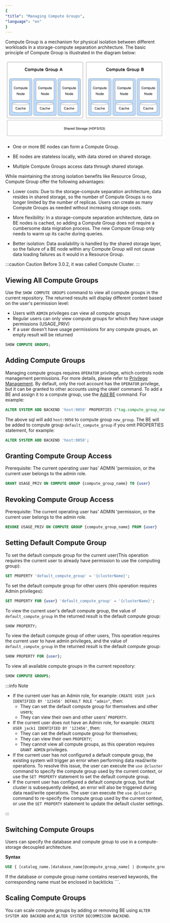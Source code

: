 ```yaml
---
{
"title": "Managing Compute Groups",
"language": "en"
}
---
```


<!--
Licensed to the Apache Software Foundation (ASF) under one
or more contributor license agreements.  See the NOTICE file
distributed with this work for additional information
regarding copyright ownership.  The ASF licenses this file
to you under the Apache License, Version 2.0 (the
"License"); you may not use this file except in compliance
with the License.  You may obtain a copy of the License at

  http://www.apache.org/licenses/LICENSE-2.0

Unless required by applicable law or agreed to in writing,
software distributed under the License is distributed on an
"AS IS" BASIS, WITHOUT WARRANTIES OR CONDITIONS OF ANY
KIND, either express or implied.  See the License for the
specific language governing permissions and limitations
under the License.
-->

Compute Group is a mechanism for physical isolation between different workloads in a storage-compute separation architecture. The basic principle of Compute Group is illustrated in the diagram below:

![compute_group](/images/compute_group_workload_management.png)

- One or more BE nodes can form a Compute Group.

- BE nodes are stateless locally, with data stored on shared storage.

- Multiple Compute Groups access data through shared storage.

While maintaining the strong isolation benefits like Resource Group, Compute Group offer the following advantages:

- Lower costs: Due to the storage-compute separation architecture, data resides in shared storage, so the number of Compute Groups is no longer limited by the number of replicas. Users can create as many Compute Groups as needed without increasing storage costs.

- More flexibility: In a storage-compute separation architecture, data on BE nodes is cached, so adding a Compute Group does not require a cumbersome data migration process. The new Compute Group only needs to warm up its cache during queries.

- Better isolation: Data availability is handled by the shared storage layer, so the failure of a BE node within any Compute Group will not cause data loading failures as it would in a Resource Group.

:::caution Caution
Before 3.0.2, it was called Compute Cluster.
:::


## Viewing All Compute Groups

Use the `SHOW COMPUTE GROUPS` command to view all compute groups in the current repository. The returned results will display different content based on the user's permission level:

- Users with `ADMIN` privileges can view all compute groups
- Regular users can only view compute groups for which they have usage permissions (USAGE_PRIV)
- If a user doesn't have usage permissions for any compute groups, an empty result will be returned


```sql
SHOW COMPUTE GROUPS;
```

## Adding Compute Groups

Managing compute groups requires `OPERATOR` privilege, which controls node management permissions. For more details, please refer to [Privilege Management](../sql-manual/sql-statements/Account-Management-Statements/GRANT.md). By default, only the root account has the `OPERATOR` privilege, but it can be granted to other accounts using the `GRANT` command.
To add a BE and assign it to a compute group, use the [Add BE](../sql-manual/sql-statements/Cluster-Management-Statements/ALTER-SYSTEM-ADD-BACKEND.md) command. For example:

```sql
ALTER SYSTEM ADD BACKEND 'host:9050' PROPERTIES ("tag.compute_group_name" = "new_group");
```

The above sql will add `host:9050` to compute group `new_group`. The BE will be added to compute group `default_compute_group` if you omit PROPERTIES statement, for example:

```sql
ALTER SYSTEM ADD BACKEND 'host:9050';
```

## Granting Compute Group Access
Prerequisite: The current operating user has' ADMIN 'permission, or the current user belongs to the admin role.

```sql
GRANT USAGE_PRIV ON COMPUTE GROUP {compute_group_name} TO {user}
```

## Revoking Compute Group Access
Prerequisite: The current operating user has' ADMIN 'permission, or the current user belongs to the admin role.

```sql
REVOKE USAGE_PRIV ON COMPUTE GROUP {compute_group_name} FROM {user}
```

## Setting Default Compute Group 

To set the default compute group for the current user(This operation requires the current user to already have permission to use the computing group):

```sql
SET PROPERTY 'default_compute_group' = '{clusterName}';
```

To set the default compute group for other users (this operation requires Admin privileges):

```sql
SET PROPERTY FOR {user} 'default_compute_group' = '{clusterName}';
```

To view the current user's default compute group, the value of `default_compute_group` in the returned result is the default compute group:

```sql
SHOW PROPERTY;
```

To view the default compute group of other users, This operation requires the current user to have admin privileges, and the value of `default_compute_group` in the returned result is the default compute group:

```sql
SHOW PROPERTY FOR {user};
```

To view all available compute groups in the current repository:

```sql
SHOW COMPUTE GROUPS;
```

:::info Note

- If the current user has an Admin role, for example: `CREATE USER jack IDENTIFIED BY '123456' DEFAULT ROLE "admin"`, then:
  - They can set the default compute group for themselves and other users;
  - They can view their own and other users' `PROPERTY`.
- If the current user does not have an Admin role, for example: `CREATE USER jack1 IDENTIFIED BY '123456'`, then:
  - They can set the default compute group for themselves;
  - They can view their own `PROPERTY`;
  - They cannot view all compute groups, as this operation requires `GRANT ADMIN` privileges.
- If the current user has not configured a default compute group, the existing system will trigger an error when performing data read/write operations. To resolve this issue, the user can execute the `use @cluster` command to specify the compute group used by the current context, or use the `SET PROPERTY` statement to set the default compute group.
- If the current user has configured a default compute group, but that cluster is subsequently deleted, an error will also be triggered during data read/write operations. The user can execute the `use @cluster` command to re-specify the compute group used by the current context, or use the `SET PROPERTY` statement to update the default cluster settings.

:::


## Switching Compute Groups

Users can specify the database and compute group to use in a compute-storage decoupled architecture.

**Syntax**

```sql
USE { [catalog_name.]database_name[@compute_group_name] | @compute_group_name }
```

If the database or compute group name contains reserved keywords, the corresponding name must be enclosed in backticks ```.
 
## Scaling Compute Groups

You can scale compute groups by adding or removing BE using `ALTER SYSTEM ADD BACKEND` and `ALTER SYSTEM DECOMMISION BACKEND`.